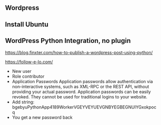 ## Wordpress

## Install Ubuntu

## WordPress Python Integration, no plugin

https://blog.finxter.com/how-to-publish-a-wordpress-post-using-python/

https://follow-e-lo.com/

* New user
* Role contributor
* Application Passwords
Application passwords allow authentication via non-interactive systems, such as XML-RPC or the REST API, without providing your actual password. Application passwords can be easily revoked. They cannot be used for traditional logins to your website. 
* Add string: bgebyuPythonApp4189WorkerVGEYVEYUEVGNBYEGBEGNUIYGxokpocq
* You get a new password back

